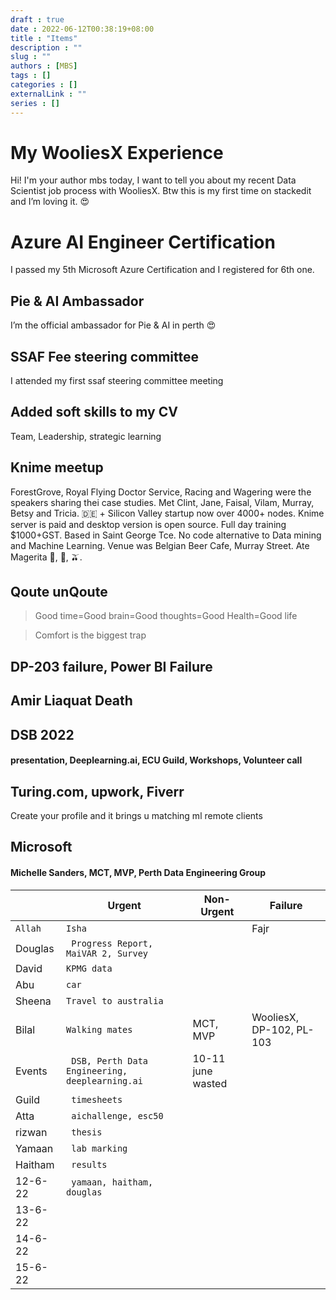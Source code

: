 ```yaml
---
draft : true
date : 2022-06-12T00:38:19+08:00
title : "Items"
description : ""
slug : ""
authors : [MBS]
tags : []
categories : []
externalLink : ""
series : []
---
```


# My WooliesX Experience

Hi! I'm your author mbs today, I want to tell you about my recent Data Scientist job process with WooliesX.  Btw this is my first time on stackedit and I’m loving it. 😍


# Azure AI Engineer Certification

I passed my 5th Microsoft Azure Certification and I registered for 6th one.

## Pie & AI Ambassador 

I’m the official ambassador for Pie & AI in perth 😍

## SSAF Fee steering committee 

I attended my first ssaf steering committee meeting 

## Added soft skills to my CV 

Team, Leadership, strategic learning 

## Knime meetup

ForestGrove, Royal Flying Doctor Service, Racing and Wagering were the speakers sharing thei case studies. Met Clint, Jane, Faisal, Vilam, Murray, Betsy and Tricia.
🇩🇪 + Silicon Valley startup now over 4000+ nodes. Knime server is paid and desktop version is open source. Full day training $1000+GST. Based in Saint George Tce. No code alternative to Data mining and Machine Learning. Venue was Belgian Beer Cafe, Murray Street. Ate Magerita 🍕, 🍋, 🫒.



## Qoute unQoute

> Good time=Good brain=Good thoughts=Good Health=Good life

> Comfort is the biggest trap

## DP-203 failure, Power BI Failure

## Amir Liaquat Death

## DSB 2022 

#### presentation, Deeplearning.ai, ECU Guild, Workshops, Volunteer call

## Turing.com, upwork, Fiverr

Create your profile and it brings u matching ml remote clients 

## Microsoft 

#### Michelle Sanders, MCT, MVP, Perth Data Engineering Group




|                |Urgent    |Non-Urgent  | Failure
|-------|------------------|----|---|
|`Allah`|`Isha`            |            |Fajr|
|Douglas|` Progress Report, MaiVAR 2, Survey`            |           ||
|David          | `KPMG data`            |            ||
|Abu          |` car `|||
|Sheena          |`Travel to australia`|||
|Bilal          |` Walking mates  `|MCT, MVP|WooliesX, DP-102, PL-103|
|Events |` DSB, Perth Data Engineering, deeplearning.ai` | 10-11 june wasted|
|Guild |` timesheets` ||
|Atta |` aichallenge, esc50` ||
|rizwan |` thesis` ||
|Yamaan |` lab marking` ||
|Haitham |` results` ||
|12-6-22 |` yamaan, haitham, douglas` ||
|13-6-22 |` ` ||
|14-6-22 |` ` ||
|15-6-22 |`  ` ||


